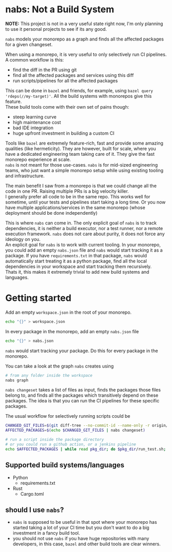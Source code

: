 # nabs: Not a Build System

**NOTE:** This project is not in a very useful state right now, I'm only planning to use it personal projects to see if its any good.  

`nabs` models your monorepo as a graph and finds all the affected packages for a given changeset.  

When using a monorepo, it is very useful to only selectively run CI pipelines. A common workflow is this:
- find the diff in the PR using git
- find all the affected packages and services using this diff
- run scripts/pipelines for all the affected packages

This can be done in `bazel` and friends, for example, using `bazel query 'rdeps(//my-target)'`. All the build systems with monorepos give this feature.   
These build tools come with their own set of pains though:
- steep learning curve
- high maintenance cost
- bad IDE integration
- huge upfront investment in building a custom CI

Tools like `bazel` are extremely feature-rich, fast and provide some amazing qualities (like hermeticity). They are however, built for scale, where you have a dedicated engineering team taking care of it. They give the fast monorepo experience at scale.  
`nabs` is not meant for those use-cases. `nabs` is for mid-sized engineering teams, who just want a simple monorepo setup while using existing tooling and infrastructure.  

The main benefit I saw from a monorepo is that we could change all the code in one PR. Raising multiple PRs is a big velocity killer.  
I generally prefer all code to be in the same repo. This works well for sometime, until your tests and pipelines start taking a long time. Or you now have multiple applications/services in the same monorepo (whose deployment should be done independently)   

This is where `nabs` can come in. The only explicit goal of `nabs` is to track dependencies, it is neither a build executor, nor a test runner, nor a remote execution framework. `nabs` does not care about purity, it does not force any ideology on you.  
An explicit goal for `nabs` is to work with current tooling. In your monorepo, you could add an empty `nabs.json` file and `nabs` would start tracking it as a package. If you have `requirements.txt` in that package, `nabs` would automatically start treating it as a python package, find all the local dependencies in your workspace and start tracking them recursively.  
Thats it, this makes it extremely trivial to add new build systems and languages.  

# Getting started

Add an empty `workspace.json` in the root of your monorepo.  
```sh
echo "{}" > workspace.json
```

In every package in the monorepo, add an empty `nabs.json` file
```sh
echo "{}" > nabs.json
```
`nabs` would start tracking your package. Do this for every package in the monorepo.  


You can take a look at the graph `nabs` creates using

```sh
# from any folder inside the workspace
nabs graph
```

`nabs changeset` takes a list of files as input, finds the packages those files belong to, and finds all the packages which transitively depend on these packages. The idea is that you can run the CI pipelines for these specific packages.  

The usual workflow for selectively running scripts could be
```sh
CHANGED_GIT_FILES=$(git diff-tree --no-commit-id --name-only -r origin/main my-awesome-branch)
AFFECTED_PACKAGES=$(echo $CHANGED_GIT_FILES | nabs changeset)

# run a script inside the package directory
# or you could run a github action, or a jenkins pipeline
echo $AFFECTED_PACKAGES | while read pkg_dir; do $pkg_dir/run_test.sh; done
```

## Supported build systems/languages
- Python
  - requirements.txt
- Rust 
  - Cargo.toml


## should I use `nabs`?

- `nabs` is supposed to be useful in that spot where your monorepo has started taking a lot of your CI time but you don't want to do a big investment in a fancy build tool.    
- you should not use `nabs` if you have huge repositories with many developers, in this case, `bazel` and other build tools are clear winners.  